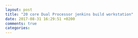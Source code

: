 ```yaml
---
layout: post
title: "20 core Dual Processor jenkins build workstation"
date: 2017-08-31 16:29:51 +0200
comments: true
categories: 
---
```

